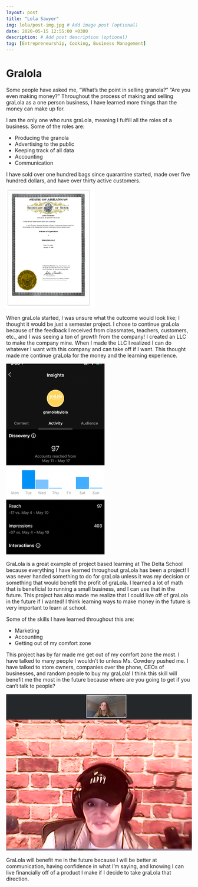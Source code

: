 ```yaml
---
layout: post
title: "Lola Sawyer"
img: lola/post-img.jpg # Add image post (optional)
date: 2020-05-15 12:55:00 +0300
description: # Add post description (optional)
tag: [Entrepreneurship, Cooking, Business Management]
---
```

# Gralola

Some people have asked me, “What’s the point in selling granola?” “Are you even making money?” Throughout the process of making and selling graLola as a one person business, I have learned more things than the money can make up for.

I am the only one who runs graLola, meaning I fulfill all the roles of a business. Some of the roles are:

* Producing the granola
* Advertising to the public
* Keeping track of all  data
* Accounting
* Communication

I have sold over one hundred bags since quarantine started, made over five hundred dollars, and have over thirty active customers.


![Image of App](../assets/img/lola/lola1.png)


When graLola started, I was unsure what the outcome would look like; I thought it would be just a semester project. I chose to continue graLola because of the feedback I received from classmates, teachers, customers, etc., and I was seeing a ton of growth from the company! I created an LLC to make the company mine. When I made the LLC I realized I can do whatever I want with this company and can take off if I want. This thought made me continue graLola for the money and the learning experience.

![Image of App](../assets/img/lola/lola2.png)


GraLola is a great example of project based learning at The Delta School because everything I have learned throughout graLola has been a project! I was never handed something to do for graLola unless it was my decision or something that would benefit the profit of graLola. I learned a lot of math that is beneficial to running a small business, and I can use that in the future. This project has also made me realize that I could live off of graLola in the future if I wanted! I think learning ways to make money in the future is very important to learn at school.

Some of the skills I have learned throughout this are:

* Marketing
* Accounting
* Getting out of my comfort zone

This project has by far made me get out of my comfort zone the most. I have talked to many people I wouldn’t  to unless Ms. Cowdery pushed me. I have talked to store owners, companies over the phone, CEOs of businesses, and random people to buy my graLola! I think this skill will benefit me the most in the future because where are you going to get if you can’t talk to people?


![Image of App](../assets/img/lola/lola3.png)


GraLola will benefit me in the future because I will be better at communication, having confidence in what I’m saying, and knowing I can live financially off of a product I make if I decide to take graLola that direction.
